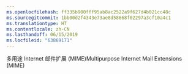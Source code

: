 ```yaml
---
ms.openlocfilehash: ff335b900fff95ab8ac2522a9f627d4b021cc48c
ms.sourcegitcommit: 1bb00d2f4343e73ae8d58668f02297a3cf10a4c1
ms.translationtype: HT
ms.contentlocale: zh-CN
ms.lasthandoff: 06/15/2019
ms.locfileid: "63869171"
---
```

<span data-ttu-id="5bd63-101">多用途 Internet 邮件扩展 (MIME)</span><span class="sxs-lookup"><span data-stu-id="5bd63-101">Multipurpose Internet Mail Extensions (MIME)</span></span>